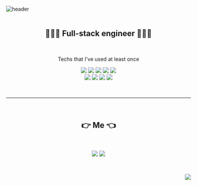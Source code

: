 

![header](https://capsule-render.vercel.app/api?&color=FFC0CB&height=300&section=header&text=yerimming&fontSize=90&fontColor=#808080)
<br>
<br>
<h2 align="center">👩🏻‍💻 Full-stack engineer 👩🏻‍💻 </h2>
<br>
<p align="center"> Techs that I've used at least once</p>
<p align="center">
<img src= "https://img.shields.io/badge/Java-007396?style=flat-square&logo=java&logoColor=white"/> <img src= "https://img.shields.io/badge/Python-3776AB?style=flat-square&logo=Python&logoColor=white"/> <img src= "https://img.shields.io/badge/C++-00599C?style=flat-square&logo=c%2B%2B&logoColor=white"/> <img src= "https://img.shields.io/badge/C-A8B9CC?style=flat-square&logo=c&logoColor=white"/>  <img src= "https://img.shields.io/badge/CSS3-1572B6?style=flat-square&logo=CSS3&logoColor=white"/>
  <br>
<img src= "https://img.shields.io/badge/Bootstrap-7952B3?style=flat-square&logo=Bootstrap&logoColor=white"/> <img src= "https://img.shields.io/badge/Oracle-F80000?style=flat-square&logo=Oracle&logoColor=white"/> <img src= "https://img.shields.io/badge/HTML5-E34F26?style=flat-square&logo=HTML5&logoColor=white"/> <img src= "https://img.shields.io/badge/JavaScript-F7DF1E?style=flat-square&logo=JavaScript&logoColor=black"/>
</p>

<br>
<hr>
<br>

<h2 align="center"> 👉  Me 👈 </h2>
<br>
<p align="center">
<img src= "https://img.shields.io/badge/Instagram-E4405F?style=flat-square&logo=Instagram&logoColor=white&link=https://instagram.com/life_yerimming/"/>  <img src= "https://img.shields.io/badge/NaverBlog-72EF36?style=flat-square&logo=giphy&logoColor=black&link=https://blog.naver.com/yeppi329"/>
</p>
<br>
<p align="right">
<img src= "https://hits.seeyoufarm.com/api/count/incr/badge.svg?url=https%3A%2F%2Fgithub.com%2Fgjbae1212%2Fhit-counter&count_bg=%23949494&title_bg=%23FF93DD&icon=github.svg&icon_color=%23FFFFFF&title=hits&edge_flat=false"/></p

